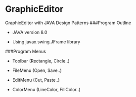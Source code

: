 # GraphicEditor
GraphicEditor with JAVA Design Patterns
###Program Outline

- JAVA version 8.0

- Using javax.swing.JFrame library


###Program Menus

- Toolbar (Rectangle, Circle..)

- FileMenu (Open, Save..)

- EditMenu (Cut, Paste..)

- ColorMenu (LineColor, FillColor..)

